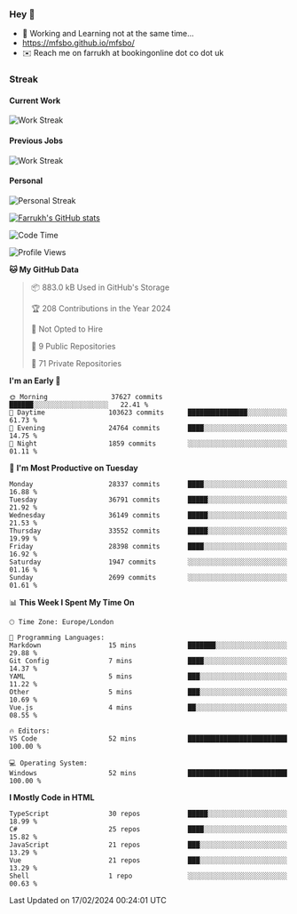 ### Hey 👋

- 🏃 Working and Learning not at the same time...
- https://mfsbo.github.io/mfsbo/
- ✉️ Reach me on farrukh at bookingonline dot co dot uk

### Streak
#### Current Work
![Work Streak](https://streak-stats.demolab.com/?user=mfsbo)
#### Previous Jobs
![Work Streak](https://streak-stats.demolab.com/?user=farrukhcw)
#### Personal
![Personal Streak](https://streak-stats.demolab.com/?user=farrukhsubhani)

[![Farrukh's GitHub stats](https://github-readme-stats.vercel.app/api?username=mfsbo&hide=stars&count_private=true)](https://github.com/mfsbo/)

<!--START_SECTION:waka-->
![Code Time](http://img.shields.io/badge/Code%20Time-577%20hrs%2056%20mins-blue)

![Profile Views](http://img.shields.io/badge/Profile%20Views-0-blue)

**🐱 My GitHub Data** 

> 📦 883.0 kB Used in GitHub's Storage 
 > 
> 🏆 208 Contributions in the Year 2024
 > 
> 🚫 Not Opted to Hire
 > 
> 📜 9 Public Repositories 
 > 
> 🔑 71 Private Repositories 
 > 
**I'm an Early 🐤** 

```text
🌞 Morning                37627 commits       ██████░░░░░░░░░░░░░░░░░░░   22.41 % 
🌆 Daytime                103623 commits      ███████████████░░░░░░░░░░   61.73 % 
🌃 Evening                24764 commits       ████░░░░░░░░░░░░░░░░░░░░░   14.75 % 
🌙 Night                  1859 commits        ░░░░░░░░░░░░░░░░░░░░░░░░░   01.11 % 
```
📅 **I'm Most Productive on Tuesday** 

```text
Monday                   28337 commits       ████░░░░░░░░░░░░░░░░░░░░░   16.88 % 
Tuesday                  36791 commits       █████░░░░░░░░░░░░░░░░░░░░   21.92 % 
Wednesday                36149 commits       █████░░░░░░░░░░░░░░░░░░░░   21.53 % 
Thursday                 33552 commits       █████░░░░░░░░░░░░░░░░░░░░   19.99 % 
Friday                   28398 commits       ████░░░░░░░░░░░░░░░░░░░░░   16.92 % 
Saturday                 1947 commits        ░░░░░░░░░░░░░░░░░░░░░░░░░   01.16 % 
Sunday                   2699 commits        ░░░░░░░░░░░░░░░░░░░░░░░░░   01.61 % 
```


📊 **This Week I Spent My Time On** 

```text
🕑︎ Time Zone: Europe/London

💬 Programming Languages: 
Markdown                 15 mins             ███████░░░░░░░░░░░░░░░░░░   29.88 % 
Git Config               7 mins              ████░░░░░░░░░░░░░░░░░░░░░   14.37 % 
YAML                     5 mins              ███░░░░░░░░░░░░░░░░░░░░░░   11.22 % 
Other                    5 mins              ███░░░░░░░░░░░░░░░░░░░░░░   10.69 % 
Vue.js                   4 mins              ██░░░░░░░░░░░░░░░░░░░░░░░   08.55 % 

🔥 Editors: 
VS Code                  52 mins             █████████████████████████   100.00 % 

💻 Operating System: 
Windows                  52 mins             █████████████████████████   100.00 % 
```

**I Mostly Code in HTML** 

```text
TypeScript               30 repos            █████░░░░░░░░░░░░░░░░░░░░   18.99 % 
C#                       25 repos            ████░░░░░░░░░░░░░░░░░░░░░   15.82 % 
JavaScript               21 repos            ███░░░░░░░░░░░░░░░░░░░░░░   13.29 % 
Vue                      21 repos            ███░░░░░░░░░░░░░░░░░░░░░░   13.29 % 
Shell                    1 repo              ░░░░░░░░░░░░░░░░░░░░░░░░░   00.63 % 
```




 Last Updated on 17/02/2024 00:24:01 UTC
<!--END_SECTION:waka-->
<!--
**mfsbo/mfsbo** is a ✨ _special_ ✨ repository because its `README.md` (this file) appears on your GitHub profile.

Here are some ideas to get you started:

- 🔭 I’m currently working on ...
- 🌱 I’m currently learning ...
- 👯 I’m looking to collaborate on ...
- 🤔 I’m looking for help with ...
- 💬 Ask me about ...
- 📫 How to reach me: ...
- 😄 Pronouns: ...
- ⚡ Fun fact: ...
-->
